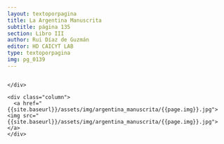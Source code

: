 ```yaml
---
layout: textoporpagina
title: La Argentina Manuscrita
subtitle: página 135
section: Libro III
author: Rui Díaz de Guzmán
editor: HD CAICYT LAB
type: textoporpagina
img: pg_0139
---
```


<div class="row">
    <div class="column">


    </div>

    <div class="column">
      <a href="{{site.baseurl}}/assets/img/argentina_manuscrita/{{page.img}}.jpg"><img src="{{site.baseurl}}/assets/img/argentina_manuscrita/{{page.img}}.jpg"></a>
    </div>
</div>
